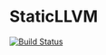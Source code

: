 # StaticLLVM

[![Build Status](https://github.com/Kylin/StaticLLVM.jl/actions/workflows/CI.yml/badge.svg?branch=main)](https://github.com/Kylin/StaticLLVM.jl/actions/workflows/CI.yml?query=branch%3Amain)
